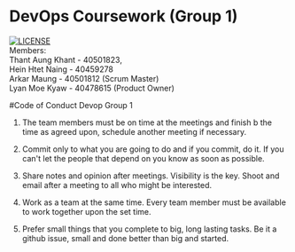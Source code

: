 # DevOps Coursework (Group 1)
[![LICENSE](https://img.shields.io/github/license/tedbot101/sem.svg?style=flat-square)](https://github.com/tedbot101/sem/blob/master/LICENSE) <br>
Members: <br>
Thant Aung Khant - 40501823,<br>
Hein Htet Naing - 40459278 <br>
Arkar Maung - 40501812 (Scrum Master)<br>
Lyan Moe Kyaw - 40478615 (Product Owner)<br>

#Code of Conduct Devop Group 1

1. The team members must be on time at the meetings and finish b the time as agreed upon, schedule another meeting if necessary.

2. Commit only to what you are going to do and if you commit, do it. If you can't let the people that depend on you know as soon as possible.

3. Share notes and opinion after meetings. Visibility is the key. Shoot and email after a meeting to all who might be interested.

4. Work as a team at the same time. Every team member must be available to work together upon the set time.

5. Prefer small things that you complete to big, long lasting tasks. Be it a github issue, small and done better than big and started.

